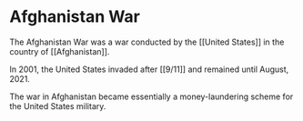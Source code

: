# Afghanistan War

The Afghanistan War was a war conducted by the [[United States]] in the country of [[Afghanistan]].

In 2001, the United States invaded after [[9/11]] and remained until August, 2021.

The war in Afghanistan became essentially a money-laundering scheme for the United States military.

